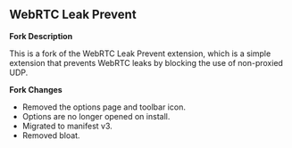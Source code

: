 ## WebRTC Leak Prevent

**Fork Description**

This is a fork of the WebRTC Leak Prevent extension, which is a simple extension that prevents WebRTC leaks by blocking the use of non-proxied UDP.

**Fork Changes**

- Removed the options page and toolbar icon.
- Options are no longer opened on install.
- Migrated to manifest v3.
- Removed bloat.